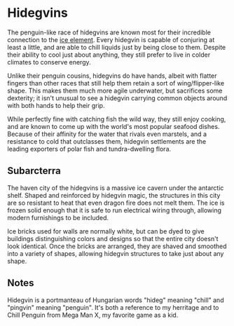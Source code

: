 # Hidegvins

The penguin-like race of hidegvins are known most for their incredible connection to the [ice element](magic.md). Every hidegvin is capable of conjuring at least a little, and are able to chill liquids just by being close to them. Despite their ability to cool just about anything, they still prefer to live in colder climates to conserve energy.

Unlike their penguin cousins, hidegvins do have hands, albeit with flatter fingers than other races that still help them retain a sort of wing/flipper-like shape. This makes them much more agile underwater, but sacrifices some dexterity; it isn't unusual to see a hidegvin carrying common objects around with both hands to help their grip.

While perfectly fine with catching fish the wild way, they still enjoy cooking, and are known to come up with the world's most popular seafood dishes. Because of their affinity for the water that rivals even marstels, and a resistance to cold that outclasses them, hidegvin settlements are the leading exporters of polar fish and tundra-dwelling flora.

## Subarcterra

The haven city of the hidegvins is a massive ice cavern under the antarctic shelf. Shaped and reinforced by hidegvin magic, the structures in this city are so resistant to heat that even dragon fire does not melt them. The ice is frozen solid enough that it is safe to run electrical wiring through, allowing modern furnishings to be included.

Ice bricks used for walls are normally white, but can be dyed to give buildings distinguishing colors and designs so that the entire city doesn't look identical. Once the bricks are arranged, they are shaved and smoothed into a variety of shapes, allowing hidegvin structures to take just about any shape.

## Notes

Hidegvin is a portmanteau of Hungarian words "hideg" meaning "chill" and "pingvin" meaning "penguin". It's both a reference to my herritage and to Chill Penguin from Mega Man X, my favorite game as a kid.